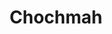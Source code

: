 ---
title: Chochmah
svg:
  roman: Chochmah
  hebrew: חכמה
  title: wisdom
  col: 3
  row: 2
  color: blue
  connection:
    - col: 1
      row: 2
      type: kav
    - col: 2
      row: 5
      type: reg
    - col: 3
      row: 4
      type: reg
---